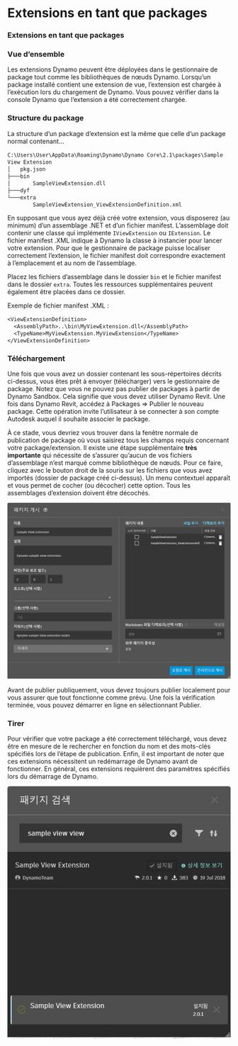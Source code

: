 # Extensions en tant que packages

### Extensions en tant que packages <a href="#extensions-as-packages" id="extensions-as-packages"></a>

### Vue d’ensemble <a href="#overview" id="overview"></a>

Les extensions Dynamo peuvent être déployées dans le gestionnaire de package tout comme les bibliothèques de nœuds Dynamo. Lorsqu’un package installé contient une extension de vue, l’extension est chargée à l’exécution lors du chargement de Dynamo. Vous pouvez vérifier dans la console Dynamo que l’extension a été correctement chargée.

### Structure du package <a href="#package-structure" id="package-structure"></a>

La structure d’un package d’extension est la même que celle d’un package normal contenant...

```
C:\Users\User\AppData\Roaming\Dynamo\Dynamo Core\2.1\packages\Sample View Extension
│   pkg.json
├───bin
│       SampleViewExtension.dll
├───dyf
└───extra
        SampleViewExtension_ViewExtensionDefinition.xml
```

En supposant que vous ayez déjà créé votre extension, vous disposerez (au minimum) d’un assemblage .NET et d’un fichier manifest. L’assemblage doit contenir une classe qui implémente `IViewExtension` ou `IExtension`. Le fichier manifest .XML indique à Dynamo la classe à instancier pour lancer votre extension. Pour que le gestionnaire de package puisse localiser correctement l’extension, le fichier manifest doit correspondre exactement à l’emplacement et au nom de l’assemblage.

Placez les fichiers d’assemblage dans le dossier `bin` et le fichier manifest dans le dossier `extra`. Toutes les ressources supplémentaires peuvent également être placées dans ce dossier.

Exemple de fichier manifest .XML :

```
<ViewExtensionDefinition>
  <AssemblyPath>..\bin\MyViewExtension.dll</AssemblyPath>
  <TypeName>MyViewExtension.MyViewExtension</TypeName>
</ViewExtensionDefinition>
```

### Téléchargement <a href="#uploading" id="uploading"></a>

Une fois que vous avez un dossier contenant les sous-répertoires décrits ci-dessus, vous êtes prêt à envoyer (télécharger) vers le gestionnaire de package. Notez que vous ne pouvez pas publier de packages à partir de Dynamo Sandbox. Cela signifie que vous devez utiliser Dynamo Revit. Une fois dans Dynamo Revit, accédez à Packages => Publier le nouveau package. Cette opération invite l’utilisateur à se connecter à son compte Autodesk auquel il souhaite associer le package.

À ce stade, vous devriez vous trouver dans la fenêtre normale de publication de package où vous saisirez tous les champs requis concernant votre package/extension. Il existe une étape supplémentaire **très importante** qui nécessite de s’assurer qu’aucun de vos fichiers d’assemblage n’est marqué comme bibliothèque de nœuds. Pour ce faire, cliquez avec le bouton droit de la souris sur les fichiers que vous avez importés (dossier de package créé ci-dessus). Un menu contextuel apparaît et vous permet de cocher (ou décocher) cette option. Tous les assemblages d’extension doivent être décochés.

![Publier un package](images/ViewExtension_Search.png)

Avant de publier publiquement, vous devez toujours publier localement pour vous assurer que tout fonctionne comme prévu. Une fois la vérification terminée, vous pouvez démarrer en ligne en sélectionnant Publier.

### Tirer <a href="#pulling" id="pulling"></a>

Pour vérifier que votre package a été correctement téléchargé, vous devez être en mesure de le rechercher en fonction du nom et des mots-clés spécifiés lors de l’étape de publication. Enfin, il est important de noter que ces extensions nécessitent un redémarrage de Dynamo avant de fonctionner. En général, ces extensions requièrent des paramètres spécifiés lors du démarrage de Dynamo.

![Rechercher des packages](images/ViewExtension_Search.jpg)
